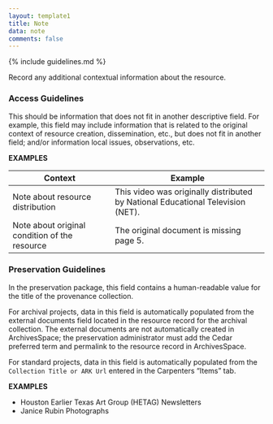 ```yaml
---
layout: template1
title: Note
data: note
comments: false
---
```


{% include guidelines.md %}

Record any additional contextual information about the resource.

### Access Guidelines

This should be information that does not fit in another descriptive field. For example, this field may include information that is related to the original context of resource creation, dissemination, etc., but does not fit in another field; and/or information local issues, observations, etc.

__EXAMPLES__

Context | Example
------|------
Note about resource distribution | This video was originally distributed by National Educational Television (NET).
Note about original condition of the resource  | The original document is missing page 5.

### Preservation Guidelines

In the preservation package, this field contains a human-readable value for the title of the provenance collection.

For archival projects, data in this field is automatically populated from the external documents field located in the resource record for the archival collection. The external documents are not automatically created in ArchivesSpace; the preservation administrator must add the Cedar preferred term and permalink to the resource record in ArchivesSpace.

For standard projects, data in this field is automatically populated from the `Collection Title or ARK Url` entered in the Carpenters “Items” tab.

__EXAMPLES__

- Houston Earlier Texas Art Group (HETAG) Newsletters
- Janice Rubin Photographs
